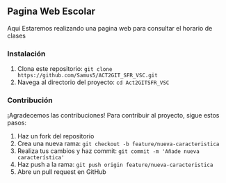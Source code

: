 ## Pagina Web Escolar
Aqui Estaremos realizando una pagina web para consultar el horario de clases


### Instalación
1. Clona este repositorio: `git clone https://github.com/Samus5/ACT2GIT_SFR_VSC.git`
2. Navega al directorio del proyecto: `cd Act2GITSFR_VSC`


### Contribución
¡Agradecemos las contribuciones! Para contribuir al proyecto, sigue estos pasos:
1. Haz un fork del repositorio
2. Crea una nueva rama: `git checkout -b feature/nueva-caracteristica`
3. Realiza tus cambios y haz commit: `git commit -m 'Añade nueva característica'`
4. Haz push a la rama: `git push origin feature/nueva-caracteristica`
5. Abre un pull request en GitHub